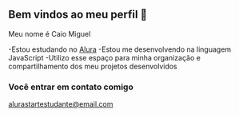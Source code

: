 ## Bem vindos ao meu perfil 👋

Meu nome é Caio Miguel

-Estou estudando no [Alura](https://alura.com.br)
-Estou me desenvolvendo na linguagem JavaScript
-Utilizo esse espaço para minha organização e compartilhamento dos meu projetos desenvolvidos

### Você entrar em contato comigo 

alurastartestudante@email.com
